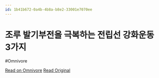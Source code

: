 ```yaml
---
id: 1b41b672-0a4b-4b8a-b8e2-33001e7070ee
---
```


# 조루 발기부전을 극복하는 전립선 강화운동 3가지
#Omnivore

[Read on Omnivore](https://omnivore.app/me/https-youtube-com-watch-v-4-et-3-nxlj-f-gs-191de0beb44)
[Read Original](https://youtube.com/watch?v=4Et3NxljFGs)

